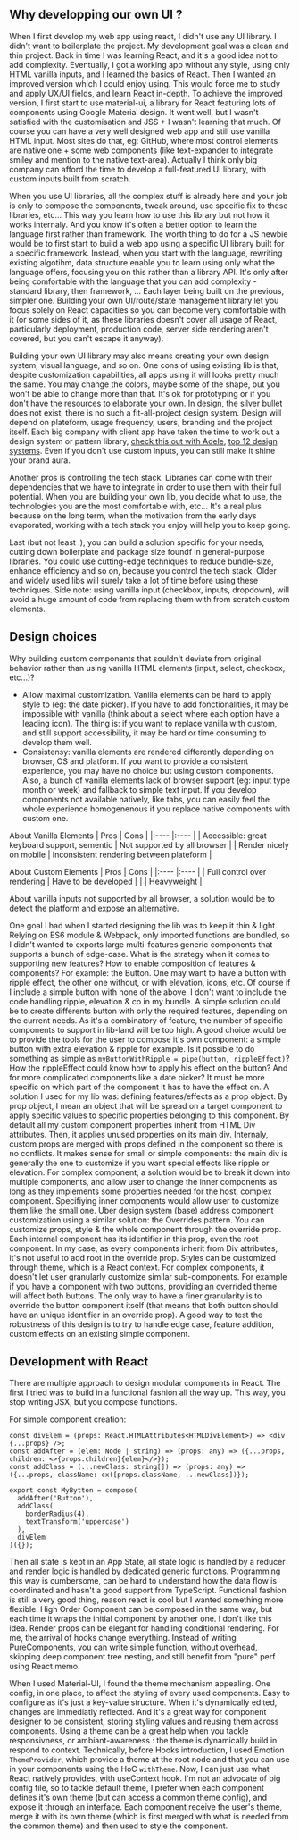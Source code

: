 ## Why developping our own UI ?

When I first develop my web app using react, I didn't use any UI library. I didn't want to boilerplate the project. My development goal was a clean and thin project. Back in time I was learning React, and it's a good idea not to add complexity. Eventually, I got a working app without any style, using only HTML vanilla inputs, and I learned the basics of React.
Then I wanted an improved version which I could enjoy using. This would force me to study and apply UX/UI fields, and learn React in-depth. To achieve the improved version, I first start to use material-ui, a library for React featuring lots of components using Google Material design. It went well, but I wasn't satisfied with the customisation and JSS + I wasn't learning that much. Of course you can have a very well designed web app and still use vanilla HTML input. Most sites do that, eg: GitHub, where most control elements are native one + some web components (like text-expander to integrate smiley and mention to the native text-area). Actually I think only big company can afford the time to develop a full-featured UI library, with custom inputs built from scratch.

When you use UI libraries, all the complex stuff is already here and your job is only to compose the components, tweak around, use specific fix to these libraries, etc... This way you learn how to use this library but not how it works internaly. And you know it's often a better option to learn the language first rather than framework. The worth thing to do for a JS newbie would be to first start to build a web app using a specific UI library built for a specific framework. Instead, when you start with the language, rewriting existing algotihm, data structure enable you to learn using only what the language offers, focusing you on this rather than a library API. It's only after being comfortable with the language that you can add complexity - standard library, then framework, ... Each layer being built on the previous, simpler one. Building your own UI/route/state management library let you focus solely on React capacities so you can become very comfortable with it (or some sides of it, as these libraries doesn't cover all usage of React, particularly deployment, production code, server side rendering aren't covered, but you can't escape it anyway).

Building your own UI library may also means creating your own design system, visual language, and so on. One cons of using existing lib is that, despite customization capabilities, all apps using it will looks pretty much the same. You may change the colors, maybe some of the shape, but you won't be able to change more than that. It's ok for prototyping or if you don't have the resources to elaborate your own. In design, the silver bullet does not exist, there is no such a fit-all-project design system. Design will depend on plateform, usage frequency, users, branding and the project itself. Each big company with client app have taken the time to work out a design system or pattern library, [check this out with Adele](https://adele.uxpin.com/), [top 12 design systems](https://enonic.com/blog/top-12-design-systems). Even if you don't use custom inputs, you can still make it shine your brand aura.

Another pros is controlling the tech stack. Libraries can come with their dependencies that we have to integrate in order to use them with their full potential. When you are building your own lib, you decide what to use, the technologies you are the most comfortable with, etc... It's a real plus because on the long term, when the motivation from the early days evaporated, working with a tech stack you enjoy will help you to keep going.

Last (but not least :), you can build a solution specific for your needs, cutting down boilerplate and package size foundf in general-purpose libraries. You could use cutting-edge techniques to reduce bundle-size, enhance efficiency and so on, because you control the tech stack. Older and widely used libs will surely take a lot of time before using these techniques. Side note: using vanilla input (checkbox, inputs, dropdown), will avoid a huge amount of code from replacing them with from scratch custom elements.

## Design choices

Why building custom components that souldn't deviate from original behavior rather than using vanilla HTML elements (input, select, checkbox, etc...)?
 - Allow maximal customization. Vanilla elements can be hard to apply style to (eg: the date picker). If you have to add fonctionalities, it may be impossible with vanilla (think about a select where each option have a leading icon). The thing is: if you want to replace vanilla with custom, and still support accessibility, it may be hard or time consuming to develop them well.
 - Consistensy: vanilla elements are rendered differently depending on browser, OS and platform. If you want to provide a consistent experience, you may have no choice but using custom components. Also, a bunch of vanilla elements lack of browser support (eg: input type month or week) and fallback to simple text input. If you develop components not available natively, like tabs, you can easily feel the whole experience homogenenous if you replace native components with custom one.

About Vanilla Elements
| Pros 	| Cons 	|
|:----	|:----	|
| Accessible: great keyboard support, sementic   	| Not supported by all browser 	|
| Render nicely on mobile 	| Inconsistent rendering between plateform	|

About Custom Elements
| Pros 	| Cons 	|
|:----	|:----	|
| Full control over rendering   	| Have to be developed	|
|  	| Heavyweight	|

About vanilla inputs not supported by all browser, a solution would be to detect the platform and expose an alternative.

One goal I had when I started designing the lib was to keep it thin & light. Relying on ES6 module & Webpack, only imported functions are bundled, so I didn't wanted to exports large multi-features generic components that supports a bunch of edge-case. What is the strategy when it comes to supporting new features? How to enable composition of features & components? For example: the Button. One may want to have a button with ripple effect, the other one without, or with elevation, icons, etc. Of course if I include a simple button with none of the above, I don't want to include the code handling ripple, elevation & co in my bundle. A simple solution could be to create differents button with only the required features, depending on the current needs. As it's a combinatory of feature, the number of specific components to support in lib-land will be too high. A good choice would be to provide the tools for the user to compose it's own component: a simple button with extra elevation & ripple for example. Is it possible to do something as simple as `myButtonWithRipple = pipe(button, rippleEffect)`? How the rippleEffect could know how to apply his effect on the button? And for more complicated components like a date picker? It must be more specific on which part of the component it has to have the effect on. A solution I used for my lib was: defining features/effects as a prop object. By prop object, I mean an object that will be spread on a target component to apply specific values to specific properties belonging to this component. By default all my custom component properties inherit from HTML Div attributes. Then, it applies unused properties on its main div. Internaly, custom props are merged with props defined in the component so there is no conflicts. It makes sense for small or simple components: the main div is generally the one to customize if you want special effects like ripple or elevation. For complex component, a solution would be to break it down into multiple components, and allow user to change the inner components as long as they implements some properties needed for the host, complex component. Specifiying inner components would allow user to customize them like the small one. Uber design system (base) address component customization using a similar solution: the Overrides pattern. You can customize props, style & the whole component through the override prop. Each internal component has its identifier in this prop, even the root component. In my case, as every components inherit from Div attributes, it's not useful to add root in the override prop. Styles can be customized through theme, which is a React context. For complex components, it doesn't let user granularly customize similar sub-components. For example if you have a component with two buttons, providing an overrided theme will affect both buttons. The only way to have a finer granularity is to override the button component itself (that means that both button should have an unique identifier in an override prop). A good way to test the robustness of this design is to try to handle edge case, feature addition, custom effects on an existing simple component.

## Development with React

There are multiple approach to design modular components in React. The first I tried was to build in a functional fashion all the way up. This way, you stop writing JSX, but you compose functions.

For simple component creation:
````tsx
const divElem = (props: React.HTMLAttributes<HTMLDivElement>) => <div {...props} />;
const addAfter = (elem: Node | string) => (props: any) => ({...props, children: <>{props.children}{elem}</>});
const addClass = (...newClass: string[]) => (props: any) => ({...props, className: cx([props.className, ...newClass])});

export const MyBytton = compose(
  addAfter('Button'),
  addClass(
    borderRadius(4),
    textTransform('uppercase')
  ),
  divElem
)({});
````

Then all state is kept in an App State, all state logic is handled by a reducer and render logic is handled by dedicated generic functions. Programming this way is cumbersome, can be hard to understand how the data flow is coordinated and hasn't a good support from TypeScript. Functional fashion is still a very good thing, reason react is cool but I wanted something more flexible.
High Order Component can be composed in the same way, but each time it wraps the initial component by another one. I don't like this idea.
Render props can be elegant for handling conditional rendering. For me, the arrival of hooks change everything. Instead of writing PureComponents, you can write simple function, without overhead, skipping deep component tree nesting, and still benefit from "pure" perf using React.memo.

When I used Material-UI, I found the theme mechanism appealing. One config, in one place, to affect the styling of every used components. Easy to configure as it's just a key-value structure. When it's dynamically edited, changes are immediatly reflected. And it's a great way for component designer to be consistent, storing styling values and reusing them across components. Using a theme can be a great help when you tackle responsivness, or ambiant-awareness : the theme is dynamically build in respond to context. Technically, before Hooks introduction, I used Emotion `ThemeProvider`, which provide a theme at the root node and that you can use in your components using the HoC `withTheme`. Now, I can just use what React natively provides, with useContext hook. I'm not an advocate of big config file, so to tackle default theme, I prefer when each component defines it's own theme (but can access a common theme config), and expose it through an interface. Each component receive the user's theme, merge it with its own theme (which is first merged with what is needed from the common theme) and then used to style the component.